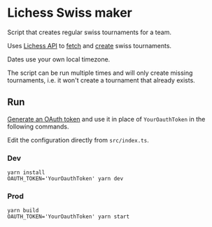 # Lichess Swiss maker

Script that creates regular swiss tournaments for a team.

Uses [Lichess API](https://lichess.org/api) to
[fetch](https://lichess.org/api#operation/apiTeamSwiss) and
[create](https://lichess.org/api#operation/apiSwissNew) swiss tournaments.

Dates use your own local timezone.

The script can be run multiple times and will only create missing tournaments,
i.e. it won't create a tournament that already exists.

## Run

[Generate an OAuth token](https://lichess.org/account/oauth/token/create?scopes[]=tournament:write&description=Lichess+Swiss+maker)
and use it in place of `YourOauthToken` in the following commands.

Edit the configuration directly from `src/index.ts`.

### Dev

```
yarn install
OAUTH_TOKEN='YourOauthToken' yarn dev
```

### Prod

```
yarn build
OAUTH_TOKEN='YourOauthToken' yarn start
```
